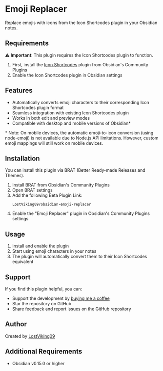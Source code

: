 # Emoji Replacer

Replace emojis with icons from the Icon Shortcodes plugin in your Obsidian notes.

## Requirements

⚠️ **Important**: This plugin requires the Icon Shortcodes plugin to function.

1. First, install the [Icon Shortcodes](https://github.com/FlorianWoelki/obsidian-icon-shortcodes) plugin from Obsidian's Community Plugins
2. Enable the Icon Shortcodes plugin in Obsidian settings

## Features

- Automatically converts emoji characters to their corresponding Icon Shortcodes plugin format
- Seamless integration with existing Icon Shortcodes plugin
- Works in both edit and preview modes
- Compatible with desktop and mobile versions of Obsidian*

\* Note: On mobile devices, the automatic emoji-to-icon conversion (using node-emoji) is not available due to Node.js API limitations. However, custom emoji mappings will still work on mobile devices.

## Installation

You can install this plugin via BRAT (Better Ready-made Releases and Themes).

1. Install BRAT from Obsidian's Community Plugins
2. Open BRAT settings
3. Add the following Beta Plugin Link:
   ```
   LostViking09/obsidian-emoji-replacer
   ```
4. Enable the "Emoji Replacer" plugin in Obsidian's Community Plugins settings

## Usage

1. Install and enable the plugin
2. Start using emoji characters in your notes
3. The plugin will automatically convert them to their Icon Shortcodes equivalent

## Support

If you find this plugin helpful, you can:

- Support the development by [buying me a coffee](https://buymeacoffee.com/lostviking09)
- Star the repository on GitHub
- Share feedback and report issues on the GitHub repository

## Author

Created by [LostViking09](https://github.com/LostViking09)

## Additional Requirements

- Obsidian v0.15.0 or higher
